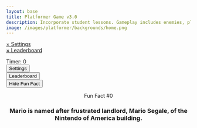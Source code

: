 ```yaml
---
layout: base
title: Platformer Game v3.0
description: Incorporate student lessons. Gameplay includes enemies, platforms, parallax backgrounds, settings with local storage, etc.  This revision introduces Settings, Leaderboard and Multiplayer.
image: /images/platformer/backgrounds/home.png
---
```


<!-- Syle is now located, as of Jan 2024 v2.0, in _sass/minima/dracula/platformer-styles.scss -->

<!-- DOM Settings Panel (sidebar id and div), managed by SettingsContro.js -->
<div id="sidebar" class="sidebar">
  <a href="javascript:void(0)" id="sidebar-header">&times; Settings</a>
</div>
<div id="leaderboardDropDown" class="leaderboardDropDown">
  <a href="javascript:void(0)" id="leaderboard-header">&times; Leaderboard</a>
</div>

<!--Audio for Mushroom -->
<audio id="Mushroom" src="{{site.baseurl}}/assets/audio/Mushroom.mp3" preload="auto"></audio>

<!--Audio for Death of Goomba -->
<audio id="goombaDeath" src="{{site.baseurl}}/assets/audio/goomba-death.mp3" preload="auto"></audio>

<!--Audio for Jump oF player -->
<audio id="PlayerJump" src="{{site.baseurl}}/assets/audio/mario-jump.mp3" preload="auto"></audio>

<!--Audio for death of player -->
<audio id="PlayerDeath" src="{{site.baseurl}}/assets/audio/MarioDeath.mp3" preload="auto"></audio>

<!--Audio for coin collection -->
<audio id="coin" src="{{site.baseurl}}/assets/audio/coin.mp3" preload="auto"></audio>


<!-- Wrap both the controls and gameplay in a container div -->
<div id="canvasContainer">
  <div class="submenu">
    <div id="score">
      Timer: <span id="timeScore">0</span>
    </div>
    <div id="gameBegin" hidden>
      <button id="startGame">Start Game</button>
    </div>
    <div id="gameOver" hidden>
      <button id="restartGame">Restart</button>
    </div>
    <div id="settings"> <!-- Controls -->
      <!-- Background controls -->
      <button id="settings-button">Settings</button>
    </div>
    <div id="leaderboard"> <!-- Controls -->
      <button id="leaderboard-button">Leaderboard</button>
    </div>
    <div id="controlText"> <!-- Controls -->
      <button onclick="controlText()">Hide Fun Fact</button>
    </div>
  </div>
  <!-- JavaScript-generated canvas items are inserted here -->
</div>

<div id="container" style="display: block;">
  <header class="fun_facts">
    <p id="num">Fun Fact #0</p>
    <h3 id="fun_fact">Mario is named after frustrated landlord, Mario Segale, of the Nintendo of America building.</h3>
    <!-- want to access later so have id-->
  </header>
</div>

<footer id="cut-story"></footer>

<script>
  var hideFunFact = document.getElementById("container");

  function controlText() {
    if(hideFunFact.style.display === "block"){
      hideFunFact.style.display = "none";
      document.getElementById("controlText").querySelector("button").innerText = "Display Fun Fact";
    } else{
      hideFunFact.style.display = "block";
      document.getElementById("controlText").querySelector("button").innerText = "Hide Fun Fact";

    }
  };
</script>
<script type="module">
  // Imports to drive game
  import GameSetup from '{{site.baseurl}}/assets/js/platformer3x/GameSetup.js';
  import GameControl from '{{site.baseurl}}/assets/js/platformer3x/GameControl.js';
  import SettingsControl from '{{site.baseurl}}/assets/js/platformer3x/SettingsControl.js';
  import GameEnv from '{{site.baseurl}}/assets/js/platformer3x/GameEnv.js';
  import Leaderboard from '{{site.baseurl}}/assets/js/platformer3x/Leaderboard.js';
  import startCutstory from '{{site.baseurl}}/assets/js/platformer3x/Cutstory.js';;

  /* 
   * ==========================================
   * ========== Game Setup ====================
   * ==========================================
   * Game Setup prepares the Game Levels and Objects
   * 1.) There are one-to-many GameLevels in a Game
   * 2.) Each GameLevel has one-to-many GameObjects
   * ==========================================
  */

  // Setup game data, the objects and levels
  GameSetup.initLevels("{{site.baseurl}}");

  /* 
   * ==========================================
   * ========== Game Control ==================
   * ==========================================
   * Game Control starts the game loop and activates game objects
   * 1.) GameControl cycles through GameLevels
   * 2.) Each GameLevel is on a looping timer, called within the game loop 
   * 3.) The game loop allows the game player (user), to interact with the game objects 
   * 4.) A timer (or score) tracks the time of user interaction within the game
   * ==========================================
  */

  // Start the PRIMARY game loop
  GameControl.gameLoop();

  /* 
  * ==========================================
  * ========== Settings Control ==============
  * ==========================================
  * Settings Control provides the ability to select game level and change game settings
  * 1.) SettingsControl must be after GameControl, it depends on GameLevels 
  * 2.) GameControl extends and implements LocalStorage to support the persistence of user data
  * 3.) Modifications can be made to User ID, GameSpeed, Gravity, and Invert(ing) screen color
  * ==========================================
  */

  // Construct settings sidebar, MVC variable paradigm, and async events to trigger user interaction
  SettingsControl.sidebar();
  Leaderboard.leaderboardDropDown();
  startCutstory();

  /* 
   * ==========================================
   *  ========== Event / Listeners =============
   *  ==========================================
   * System Event listeners
   * 1.) Window resize and GameEnv.resize trigger system updates
   * 2.) Most event listeners remain near impacting functions
   * ==========================================
  */

  // Game refresh is required when the height and width of the screen are impacted
  window.addEventListener('resize', GameEnv.resize);

  //function to control the display of the Fun Fact

</script>